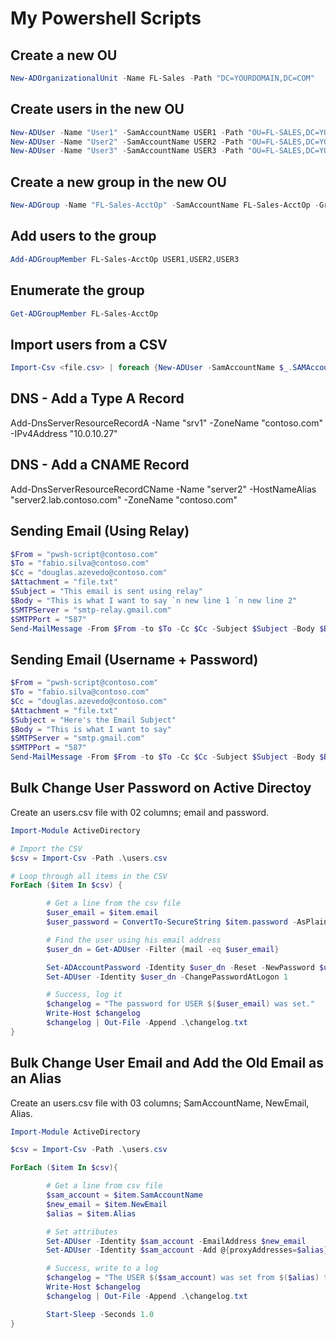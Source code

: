 # My Powershell Scripts

## Create a new OU

```powershell
New-ADOrganizationalUnit -Name FL-Sales -Path "DC=YOURDOMAIN,DC=COM"
```

## Create users in the new OU

```powershell
New-ADUser -Name "User1" -SamAccountName USER1 -Path "OU=FL-SALES,DC=YOURDOMAIN,DC=COM"
New-ADUser -Name "User2" -SamAccountName USER2 -Path "OU=FL-SALES,DC=YOURDOMAIN,DC=COM"
New-ADUser -Name "User3" -SamAccountName USER3 -Path "OU=FL-SALES,DC=YOURDOMAIN,DC=COM"
```

## Create a new group in the new OU

```powershell
New-ADGroup -Name "FL-Sales-AcctOp" -SamAccountName FL-Sales-AcctOp -GroupCategory Security -GroupScope DomainLocal -Path "OU=FL-SALES,DC=YOURDOMAIN,DC=COM"
```

## Add users to the group

```powershell
Add-ADGroupMember FL-Sales-AcctOp USER1,USER2,USER3
```

## Enumerate the group

```powershell
Get-ADGroupMember FL-Sales-AcctOp
```

## Import users from a CSV

```powershell
Import-Csv <file.csv> | foreach {New-ADUser -SamAccountName $_.SAMAccountName -Name ($_.FirstName + " " + $_.LastName) -GivenName $_.FirstName -Surname $_.LastName -EmployeeID $_.EmployeeID -Title $_.Title -StreetAddress $_.StreetAddress -City $_.City -PostalCode $_.PostalCode -State $_.State -Department $_.Department -EmailAddress $_.Email -OfficePhone $_.PhoneNumber  -Path "CN=users,DC=YOURDOMAIN,DC=com" -Enabled $true -ChangePasswordAtLogon $true -AccountPassword (ConvertTo-SecureString -AsPlainText 'Pa$$w0rd' -Force)}
```

## DNS - Add a Type A Record

Add-DnsServerResourceRecordA -Name "srv1" -ZoneName "contoso.com" -IPv4Address "10.0.10.27"

## DNS - Add a CNAME Record

Add-DnsServerResourceRecordCName -Name "server2" -HostNameAlias "server2.lab.contoso.com" -ZoneName "contoso.com"

## Sending Email (Using Relay)

```powershell
$From = "pwsh-script@contoso.com"
$To = "fabio.silva@contoso.com"
$Cc = "douglas.azevedo@contoso.com"
$Attachment = "file.txt"
$Subject = "This email is sent using relay"
$Body = "This is what I want to say `n new line 1 `n new line 2"
$SMTPServer = "smtp-relay.gmail.com"
$SMTPPort = "587"
Send-MailMessage -From $From -to $To -Cc $Cc -Subject $Subject -Body $Body -SmtpServer $SMTPServer -port $SMTPPort -UseSsl -Attachments $Attachment –DeliveryNotificationOption OnSuccess
```

## Sending Email (Username + Password)

```powershell
$From = "pwsh-script@contoso.com"
$To = "fabio.silva@contoso.com"
$Cc = "douglas.azevedo@contoso.com"
$Attachment = "file.txt"
$Subject = "Here's the Email Subject"
$Body = "This is what I want to say"
$SMTPServer = "smtp.gmail.com"
$SMTPPort = "587"
Send-MailMessage -From $From -to $To -Cc $Cc -Subject $Subject -Body $Body -SmtpServer $SMTPServer -port $SMTPPort -UseSsl -Credential (Get-Credential) -Attachments $Attachment –DeliveryNotificationOption OnSuccess
```

## Bulk Change User Password on Active Directoy

Create an users.csv file with 02 columns; email and password.

```powershell
Import-Module ActiveDirectory 

# Import the CSV
$csv = Import-Csv -Path .\users.csv

# Loop through all items in the CSV 
ForEach ($item In $csv) {

        # Get a line from the csv file
        $user_email = $item.email
        $user_password = ConvertTo-SecureString $item.password -AsPlainText -Force

        # Find the user using his email address
        $user_dn = Get-ADUser -Filter {mail -eq $user_email}

        Set-ADAccountPassword -Identity $user_dn -Reset -NewPassword $user_password
        Set-ADUser -Identity $user_dn -ChangePasswordAtLogon 1

        # Success, log it
        $changelog = "The password for USER $($user_email) was set."
        Write-Host $changelog
        $changelog | Out-File -Append .\changelog.txt
}
```

## Bulk Change User Email and Add the Old Email as an Alias

Create an users.csv file with 03 columns; SamAccountName, NewEmail, Alias.

```powershell
Import-Module ActiveDirectory

$csv = Import-Csv -Path .\users.csv

ForEach ($item In $csv){

        # Get a line from csv file
        $sam_account = $item.SamAccountName
        $new_email = $item.NewEmail
        $alias = $item.Alias

        # Set attributes
        Set-ADUser -Identity $sam_account -EmailAddress $new_email
        Set-ADUser -Identity $sam_account -Add @{proxyAddresses=$alias}

        # Success, write to a log
        $changelog = "The USER $($sam_account) was set from $($alias) to $($new_email)"
        Write-Host $changelog
        $changelog | Out-File -Append .\changelog.txt

        Start-Sleep -Seconds 1.0
}
```